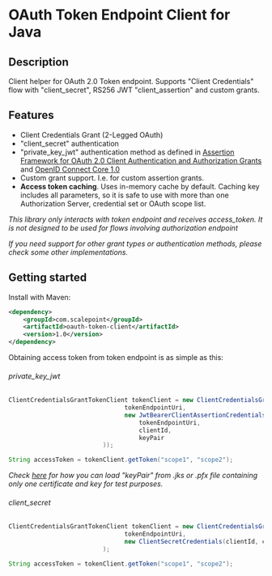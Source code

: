 # OAuth Token Endpoint Client for Java #

## Description ##
Client helper for OAuth 2.0 Token endpoint. Supports "Client Credentials" flow with "client_secret", RS256 JWT "client_assertion" and custom grants.

## Features ##
- Client Credentials Grant (2-Legged OAuth)
- "client_secret" authentication
- "private_key_jwt" authentication method as defined in [Assertion Framework for OAuth 2.0 Client Authentication and Authorization Grants](https://tools.ietf.org/html/rfc7521#section-6.2) and [OpenID Connect Core 1.0](http://openid.net/specs/openid-connect-core-1_0.html#ClientAuthentication)
- Custom grant support. I.e. for custom assertion grants.
- **Access token caching**. Uses in-memory cache by default. Caching key includes all parameters, so it is safe to use with more than one Authorization Server, credential set or OAuth scope list.

_This library only interacts with token endpoint and receives access_token. It is not designed to be used for flows involving authorization endpoint_

_If you need support for other grant types or authentication methods, please check some other implementations._

## Getting started ##
Install with Maven:
```xml
<dependency>
    <groupId>com.scalepoint</groupId>
    <artifactId>oauth-token-client</artifactId>
    <version>1.0</version>
</dependency>
```

Obtaining access token from token endpoint is as simple as this:

###### private_key_jwt ######

```java
ClientCredentialsGrantTokenClient tokenClient = new ClientCredentialsGrantTokenClient(
                                tokenEndpointUri,
                                new JwtBearerClientAssertionCredentials(
                                    tokenEndpointUri,
                                    clientId,
                                    keyPair
                          ));

String accessToken = tokenClient.getToken("scope1", "scope2");
```

_Check [here](src/test/java/com/scalepoint/oauth_token_client/TestCertificateHelper.java) for how you can load "keyPair" from .jks or .pfx file containing only one certificate and key for test purposes._

###### client_secret ######

```java
ClientCredentialsGrantTokenClient tokenClient = new ClientCredentialsGrantTokenClient(
                                tokenEndpointUri,
                                new ClientSecretCredentials(clientId, clientSecret)
                          );

String accessToken = tokenClient.getToken("scope1", "scope2");
```
